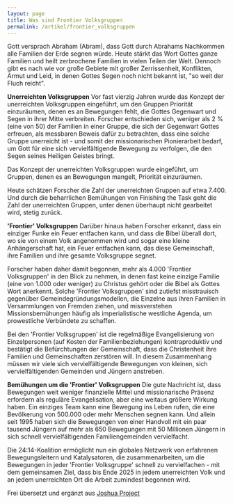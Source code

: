 ```yaml
---
layout: page
title: Was sind Frontier Volksgruppen
permalink: /artikel/frontier_volksgruppen
---
```


Gott versprach Abraham (Abram), dass Gott durch Abrahams Nachkommen alle Familien der Erde segnen würde. 
Heute stärkt das Wort Gottes ganze Familien und heilt zerbrochene Familien in vielen Teilen der Welt. 
Dennoch gibt es nach wie vor große Gebiete mit großer Zerrissenheit, Konflikten, Armut und Leid, in denen Gottes Segen noch nicht bekannt ist, "so weit der Fluch reicht".

**Unerreichten Volksgruppen**
Vor fast vierzig Jahren wurde das Konzept der unerreichten Volksgruppen eingeführt, um den Gruppen Priorität einzuräumen, denen es an Bewegungen fehlt, 
die Gottes Gegenwart und Segen in ihrer Mitte verbreiten. 
Forscher entschieden sich, weniger als 2 % (eine von 50) der Familien in einer Gruppe, die sich der Gegenwart Gottes erfreuen, als messbaren Beweis dafür zu betrachten, 
dass eine solche Gruppe unerreicht ist - und somit der missionarischen Pionierarbeit bedarf, um Gott für eine sich vervielfältigende Bewegung zu verfolgen, die den Segen seines Heiligen Geistes bringt.

Das Konzept der unerreichten Volksgruppen wurde eingeführt, um Gruppen, denen es an Bewegungen mangelt, Priorität einzuräumen.

Heute schätzen Forscher die Zahl der unerreichten Gruppen auf etwa 7.400. Und durch die beharrlichen Bemühungen von Finishing the Task geht die Zahl der unerreichten Gruppen, 
unter denen überhaupt nicht gearbeitet wird, stetig zurück. 

**'Frontier' Volksgruppen**
Darüber hinaus haben Forscher erkannt, dass ein einziger Funke ein Feuer entfachen kann, 
und dass die Bibel überall dort, wo sie von einem Volk angenommen wird und sogar eine kleine Anhängerschaft hat, 
ein Feuer entfachen kann, das diese Gemeinschaft, ihre Familien und ihre gesamte Volksgruppe segnet.

Forscher haben daher damit begonnen, mehr als 4.000 'Frontier Volksgruppen' in den Blick zu nehmen, in denen fast keine einzige Familie (eine von 1.000 oder weniger) zu Christus gehört oder die Bibel als Gottes Wort anerkennt. 
Solche 'Frontier Volksgruppen' sind zutiefst misstrauisch gegenüber Gemeindegründungsmodellen, die Einzelne aus ihren Familien in Versammlungen von Fremden ziehen, und missverstehen Missionsbemühungen häufig als imperialistische westliche Agenda, um prowestliche Verbündete zu schaffen.

Bei den 'Frontier Volksgruppen' ist die regelmäßige Evangelisierung von Einzelpersonen (auf Kosten der Familienbeziehungen) kontraproduktiv und bestätigt die Befürchtungen der Gemeinschaft, 
dass die Christenheit ihre Familien und Gemeinschaften zerstören will. In diesem Zusammenhang müssen wir viele sich vervielfältigende Bewegungen von kleinen,
sich vervielfältigenden Gemeinden und Jüngern anstreben.

**Bemühungen um die 'Frontier' Volksgruppen**
Die gute Nachricht ist, dass Bewegungen weit weniger finanzielle Mittel und missionarische Präsenz erfordern als reguläre Evangelisation, aber eine weitaus größere Wirkung haben. Ein einziges Team kann eine Bewegung ins Leben rufen, die eine Bevölkerung von 500.000 oder mehr Menschen segnen kann. Und allein seit 1995 haben sich die Bewegungen von einer Handvoll mit ein paar tausend Jüngern auf mehr als 650 Bewegungen mit 50 Millionen Jüngern in sich schnell vervielfältigenden Familiengemeinden vervielfacht.

Die 24:14-Koalition ermöglicht nun ein globales Netzwerk von erfahrenen Bewegungsleitern und Katalysatoren, die zusammenarbeiten, um die Bewegungen in jeder 'Frontier Volksgruppe' schnell zu vervielfachen - mit dem gemeinsamen Ziel, dass bis Ende 2025 in jedem unerreichten Volk und an jedem unerreichten Ort die Arbeit zumindest begonnen wird.

Frei übersetzt und ergänzt aus <a href="https://joshuaproject.net/resources/articles/frontier_peoples_intro">Joshua Project</a>
